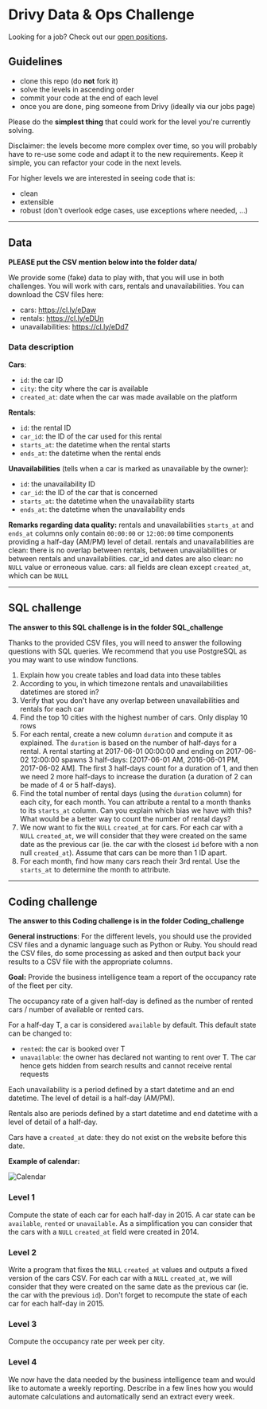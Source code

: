 # Drivy Data & Ops Challenge

Looking for a job? Check out our [open positions](https://en.drivy.com/jobs).

## Guidelines

- clone this repo (do **not** fork it)
- solve the levels in ascending order
- commit your code at the end of each level
- once you are done, ping someone from Drivy (ideally via our jobs page)

Please do the **simplest thing** that could work for the level you're currently solving.

Disclaimer: the levels become more complex over time, so you will probably have to re-use some code and adapt it to the new requirements. Keep it simple, you can refactor your code in the next levels.

For higher levels we are interested in seeing code that is:
- clean
- extensible
- robust (don't overlook edge cases, use exceptions where needed, ...)

---
## Data

**PLEASE put the CSV mention below into the folder data/**

We provide some (fake) data to play with, that you will use in both challenges. You will work with cars, rentals and unavailabilities. You can download the CSV files here:

- cars: https://cl.ly/eDaw
- rentals: https://cl.ly/eDUn
- unavailabilities: https://cl.ly/eDd7

### Data description
**Cars**:
- `id`: the car ID
- `city`: the city where the car is available
- `created_at`: date when the car was made available on the platform

**Rentals**:
- `id`: the rental ID
- `car_id`: the ID of the car used for this rental
- `starts_at`: the datetime when the rental starts
- `ends_at`: the datetime when the rental ends

**Unavailabilities** (tells when a car is marked as unavailable by the owner):
- `id`: the unavailability ID
- `car_id`: the ID of the car that is concerned
- `starts_at`: the datetime when the unavailability starts
- `ends_at`: the datetime when the unavailability ends

**Remarks regarding data quality:**
rentals and unavailabilities `starts_at` and `ends_at` columns only contain `00:00:00` or `12:00:00` time components providing a half-day (AM/PM) level of detail.
rentals and unavailabilities are clean: there is no overlap between rentals, between unavailabilities or between rentals and unavailabilities. car_id and dates are also clean: no `NULL` value or erroneous value.
cars: all fields are clean except `created_at`, which can be `NULL`

----
## SQL challenge

**The answer to this SQL challenge is in the folder SQL_challenge**

Thanks to the provided CSV files, you will need to answer the following questions with SQL queries. We recommend that you use PostgreSQL as you may want to use window functions.

1. Explain how you create tables and load data into these tables
1. According to you, in which timezone rentals and unavailabilities datetimes are stored in?
1. Verify that you don't have any overlap between unavailabilities and rentals for each car
1. Find the top 10 cities with the highest number of cars. Only display 10 rows
1. For each rental, create a new column `duration` and compute it as explained. The `duration` is based on the number of half-days for a rental. A rental starting at 2017-06-01 00:00:00 and ending on 2017-06-02 12:00:00 spawns 3 half-days: [2017-06-01 AM, 2016-06-01 PM, 2017-06-02 AM]. The first 3 half-days count for a duration of 1, and then we need 2 more half-days to increase the duration (a duration of 2 can be made of 4 or 5 half-days).
1. Find the total number of rental days (using the `duration` column) for each city, for each month. You can attribute a rental to a month thanks to its `starts_at` column. Can you explain which bias we have with this? What would be a better way to count the number of rental days?
1. We now want to fix the `NULL` `created_at` for cars. For each car with a `NULL` `created_at`, we will consider that they were created on the same date as the previous car (ie. the car with the closest `id` before with a non null `created_at`). Assume that cars can be more than 1 ID apart.
1. For each month, find how many cars reach their 3rd rental. Use the `starts_at` to determine the month to attribute.

----
## Coding challenge

**The answer to this Coding challenge is in the folder Coding_challenge**

**General instructions**: For the different levels, you should use the provided CSV files and a dynamic language such as Python or Ruby. You should read the CSV files, do some processing as asked and then output back your results to a CSV file with the appropriate columns.

**Goal:**
 Provide the business intelligence team a report of the occupancy rate of the fleet per city.

The occupancy rate of a given half-day is defined as the number of rented cars / number of available or rented cars.

For a half-day T, a car is considered `available` by default. This default state can be changed to:
- `rented`: the car is booked over T
- `unavailable`: the owner has declared not wanting to rent over T. The car hence gets hidden from search results and cannot receive rental requests

Each unavailability is a period defined by a start datetime and an end datetime. The level of detail is a half-day (AM/PM).

Rentals also are periods defined by a start datetime and end datetime with a level of detail of a half-day.

Cars have a `created_at` date: they do not exist on the website before this date.

**Example of calendar:**

![Calendar](https://drivy-misc.s3.amazonaws.com/jobs/calendar.jpg "Calendar")

### Level 1
Compute the state of each car for each half-day in 2015. A car state can be `available`, `rented` or `unavailable`.
As a simplification you can consider that the cars with a `NULL` `created_at` field were created in 2014.

### Level 2
Write a program that fixes the `NULL` `created_at` values and outputs a fixed version of the cars CSV.
For each car with a `NULL` `created_at`, we will consider that they were created on the same date as the previous car (ie. the car with the previous `id`).
Don't forget to recompute the state of each car for each half-day in 2015.

### Level 3
Compute the occupancy rate per week per city.

### Level 4
We now have the data needed by the business intelligence team and would like to automate a weekly reporting. Describe in a few lines how you would automate calculations and automatically send an extract every week.
